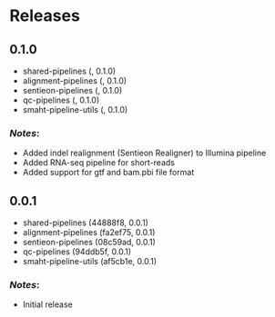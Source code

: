 # Releases

## 0.1.0
* shared-pipelines (, 0.1.0)
* alignment-pipelines (, 0.1.0)
* sentieon-pipelines (, 0.1.0)
* qc-pipelines (, 0.1.0)
* smaht-pipeline-utils (, 0.1.0)

### *Notes*:
* Added indel realignment (Sentieon Realigner) to Illumina pipeline
* Added RNA-seq pipeline for short-reads
* Added support for gtf and bam.pbi file format

## 0.0.1
* shared-pipelines (44888f8, 0.0.1)
* alignment-pipelines (fa2ef75, 0.0.1)
* sentieon-pipelines (08c59ad, 0.0.1)
* qc-pipelines (94ddb5f, 0.0.1)
* smaht-pipeline-utils (af5cb1e, 0.0.1)

### *Notes*:
* Initial release
